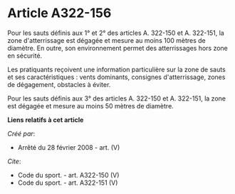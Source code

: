 # Article A322-156

Pour les sauts définis aux 1° et 2° des articles A. 322-150 et A. 322-151, la zone d'atterrissage est dégagée et mesure au
moins 100 mètres de diamètre. En outre, son environnement permet des atterrissages hors zone en sécurité. 

Les pratiquants reçoivent une information particulière sur la zone de sauts et ses caractéristiques : vents dominants,
consignes d'atterrissage, zones de dégagement, obstacles à éviter. 

Pour les sauts définis aux 3° des articles A. 322-150 et A. 322-151, la zone est dégagée et mesure au moins 50 mètres de
diamètre.

**Liens relatifs à cet article**

_Créé par_:

  - Arrêté du 28 février 2008 - art. (V)

_Cite_:

  - Code du sport. - art. A322-150 (V)
  - Code du sport. - art. A322-151 (V)
